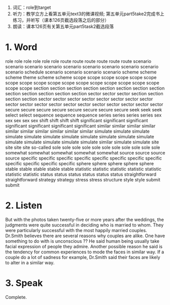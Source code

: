 1. 词汇：role到target
2. 听力：教学立方上看第五单元text3的微课视频; 第五单元part5take2完成书上练习，并听写（课本126页截选段落之后的部分）
3. 朗读：课本126页有关第五单元part5task2截选段落


# 1. Word

role role role role role role route route route route route route scenario scenario scenario scenario scenario scenario scenario scenario scenario scenario schedule scenario scenario scenario scenario scheme scheme scheme theme scheme scheme scope scope scope scope scope scope scope scope scope scope scope scope scope scope scope scope scope scope scope section section section section section section section section section section section section section sector sector sector section section section section sector sector sector sector sector sector sector sector sector sector sector sector sector sector sector sector sector sector sector secure secure secure secure secure secure secure secure seek seek seek select select sequence sequence sequence series series series series sex sex sex sex sex shift shift shift shift significant significant significant significant significant significant significant similar similar similar similar similar similar similar similar similar similar simulate simulate simulate simulate simulate simulate simulate simulate simulate simulate simulate simulate simulate simulate simulate simulate similar simulate simulate site site site site so-called sole sole sole sole sole sole sole sole sole sole sole somewhat somewhat somewhat somewhat somewhat source source source source specific specific specific specific specific specific specific specific specific specific specific specific sphere sphere sphere sphere sphere stable stable stable stable stable statistic statistic statistic statistic statistic statistic statistic status status status status status status straightforward straightforward strategy strategy stress stress structure style style submit submit 

# 2. Listen

But with the photos taken twenty-five or more years after the weddings, the judgments were quite successful in deciding who is married to whom. They were particularly successful with the most happily married couples. Dr.Smith believes there are several reasons why couples are alike. One have something to do with is unconscious ?? He said human being usually take facial expression of people they admire. Another possible reason he said is the tendency for common experiences to mode the faces in similar way. If a couple do a lot of sadness for example, Dr.Smith said their faces are likely to alter in a similar way.


# 3. Speak

Complete.